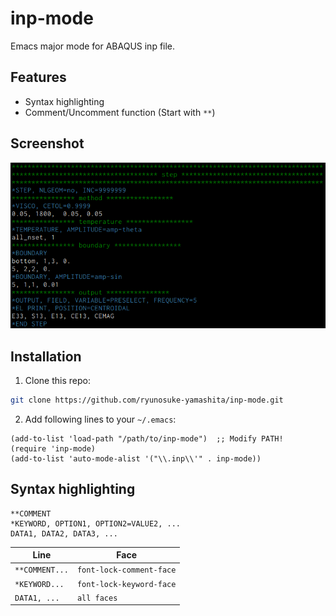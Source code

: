 # inp-mode

Emacs major mode for ABAQUS inp file.

<!-- ================================================================================ -->
<!-- ================================================================================ -->
## Features
* Syntax highlighting
* Comment/Uncomment function (Start with `**`)

<!-- ================================================================================ -->
<!-- ================================================================================ -->
## Screenshot

![](./doc/screenshot.png)

<!-- ================================================================================ -->
<!-- ================================================================================ -->
## Installation

1. Clone this repo:

```sh
git clone https://github.com/ryunosuke-yamashita/inp-mode.git
```

2. Add following lines to your `~/.emacs`:

```elisp
(add-to-list 'load-path "/path/to/inp-mode")  ;; Modify PATH!
(require 'inp-mode)
(add-to-list 'auto-mode-alist '("\\.inp\\'" . inp-mode))
```

<!-- ================================================================================ -->
<!-- ================================================================================ -->
## Syntax highlighting

```inp
**COMMENT
*KEYWORD, OPTION1, OPTION2=VALUE2, ...
DATA1, DATA2, DATA3, ...
```

| Line           | Face                     |
|----------------|--------------------------|
| `**COMMENT...` | `font-lock-comment-face` |
| `*KEYWORD...`  | `font-lock-keyword-face` |
| `DATA1, ...`   | `all faces`              |

